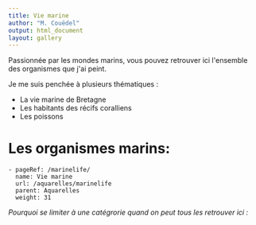 ```yaml
---
title: Vie marine
author: "M. Couëdel"
output: html_document
layout: gallery
---
```

Passionnée par les mondes marins, vous pouvez retrouver ici l'ensemble des organismes que j'ai peint.

Je me suis penchée à plusieurs thématiques :  
* La vie marine de Bretagne 
* Les habitants des récifs coralliens 
* Les poissons 

<h1> Les organismes marins: </h1>

    - pageRef: /marinelife/
      name: Vie marine
      url: /aquarelles/marinelife
      parent: Aquarelles
      weight: 31

*Pourquoi se limiter à une catégrorie quand on peut tous les retrouver ici :*  
  